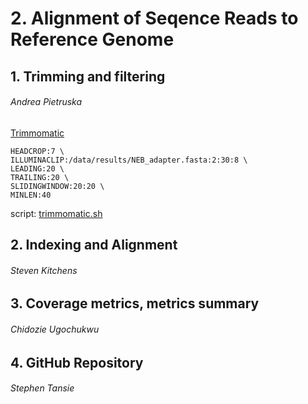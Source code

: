 # 2. Alignment of Seqence Reads to Reference Genome
## 1. Trimming and filtering
######  Andrea Pietruska
[Trimmomatic](http://www.usadellab.org/cms/?page=trimmomatic) <br/>
```
HEADCROP:7 \
ILLUMINACLIP:/data/results/NEB_adapter.fasta:2:30:8 \
LEADING:20 \
TRAILING:20 \
SLIDINGWINDOW:20:20 \
MINLEN:40
```
script: [trimmomatic.sh](https://github.com/AUBioInformatics22/Salmonella-Project/blob/main/2%20-%20Alignment%20of%20Sequence%20Reads%20to%20Referenc%20Genome/trimmomatic.sh)
## 2. Indexing and Alignment
######  Steven Kitchens
## 3. Coverage metrics, metrics summary
######  Chidozie Ugochukwu
## 4. GitHub Repository
######  Stephen Tansie
